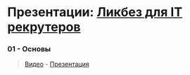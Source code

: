 Презентации: [Ликбез для IT рекрутеров][youtube-channel]
=====

[youtube-channel]: https://www.youtube.com/playlist?list=PLBOo6DBmP5V9DSIucN_aTXsMpwFpFRYDq

### 01 - Основы

> [Видео](http://youtu.be/1Za6ghKSJWY) - [Презентация](http:index0h.github.io/it-recruting/01-basic.html)
